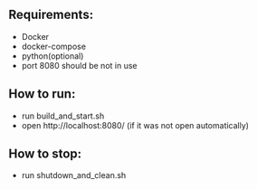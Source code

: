 ## Requirements:
* Docker
* docker-compose
* python(optional)
* port 8080 should be not in use

## How to run:
* run build_and_start.sh
* open http://localhost:8080/ (if it was not open automatically)

## How to stop:
* run shutdown_and_clean.sh


